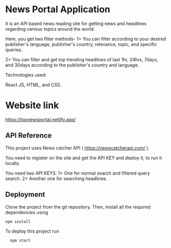 
# News Portal Application

It is an API based news reading site for getting news and headlines regarding various topics around the world.

Here, you get two filter methods-
1> You can filter according to your desired publisher's language, publisher's country, relevance, topic, and specific queries.

2> You can filter and get top trending headlines of last 1hr, 24hrs, 7days, and 30days according to the publisher's country and language.

Technologies used:

React JS, HTML, and CSS.

# Website link

https://topnewsportal.netlify.app/


## API Reference

This project uses News catcher API ( https://newscatcherapi.com/ ).

You need to register on the site and get the API KEY and deploy it, to run it locally.

You need two API KEYS:
1> One for normal search and filtered query search.
2> Another one for searching headlines.

## Deployment

Clone the project from the git repository. Then, install all the required dependencies using

```sh
npm install
```

To deploy this project run

```sh
  npm start
```
